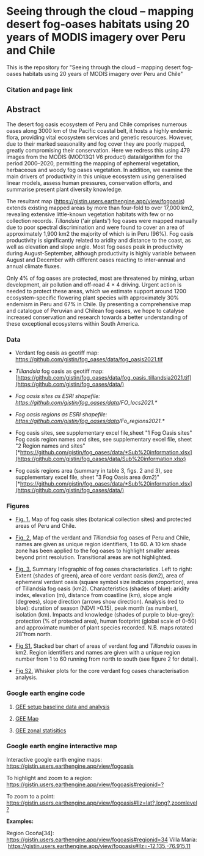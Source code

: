 # Seeing through the cloud – mapping desert fog-oases habitats using 20 years of MODIS imagery over Peru and Chile

This is the repository for "Seeing through the cloud – mapping desert fog-oases habitats using 20 years of MODIS imagery over Peru and Chile"

### Citation and page link

## Abstract

The desert fog oasis ecosystem of Peru and Chile comprises numerous oases along 3000 km of the Pacific coastal belt, it hosts a highly endemic flora, providing vital ecosystem services and genetic resources. However, due to their marked seasonality and fog cover they are poorly mapped, greatly compromising their conservation. Here we redress this using 479 images from the MODIS (MOD13Q1 V6 product) data/algorithm for the period 2000–2020, permitting the mapping of ephemeral vegetation, herbaceous and woody fog oases vegetation. In addition, we examine the main drivers of productivity in this unique ecosystem using generalised linear models, assess human pressures, conservation efforts, and summarise present plant diversity knowledge.

The resultant map (<https://gistin.users.earthengine.app/view/fogoasis>) extends existing mapped areas by more than four-fold to over 17,000 km2, revealing extensive little-known vegetation habitats with few or no collection records. *Tillandsia* ('air plants') fog oases were mapped manually due to poor spectral discrimination and were found to cover an area of approximately 1,900 km2 the majority of which is in Peru (96%). Fog oasis productivity is significantly related to aridity and distance to the coast, as well as elevation and slope angle. Most fog oases peak in productivity during August-September, although productivity is highly variable between August and December with different oases reacting to inter-annual and annual climate fluxes.

Only 4% of fog oases are protected, most are threatened by mining, urban development, air pollution and off-road 4 × 4 driving. Urgent action is needed to protect these areas, which we estimate support around 1200 ecosystem-specific flowering plant species with approximately 30% endemism in Peru and 67% in Chile. By presenting a comprehensive map and catalogue of Peruvian and Chilean fog oases, we hope to catalyse increased conservation and research towards a better understanding of these exceptional ecosystems within South America.

### 

### Data

-   Verdant fog oasis as geotiff map:  <https://github.com/gistin/fog_oases/data/fog_oasis2021.tif>

-   *Tillandsia* fog oasis as geotiff map:  [https://github.com/gistin/fog_oases/data/fog_oasis_tillandsia2021.tif](https://github.com/gistin/fog_oases/data/)

-   *Fog oasis sites as ESRI shapefile: <https://github.com/gistin/fog_oases/data>/FO_locs2021.\**

-   *Fog oasis regions as ESRI shapefile: <https://github.com/gistin/fog_oases/data>/Fo_regions2021.\**

-   Fog oasis sites, see supplementary excel file,sheet "1 Fog Oasis sites" Fog oasis region names and sites, see supplementary excel file, sheet "2 Region names and sites" [*https://github.com/gistin/fog_oases/data/*Sub%20information.xlsx](https://github.com/gistin/fog_oases/data/Sub%20information.xlsx)

-   Fog oasis regions area (summary in table 3, figs. 2 and 3), see supplementary excel file, sheet "3 Fog Oasis area (km2)" [*https://github.com/gistin/fog_oases/data/*Sub%20information.xlsx](https://github.com/gistin/fog_oases/data/)

### Figures

-   [Fig. 1.](https://github.com/gistin/fog_oases/figures/) Map of fog oasis sites (botanical collection sites) and protected areas of Peru and Chile.

-   [Fig. 2.](https://github.com/gistin/fog_oases/figures/) Map of the verdant and *Tillandsia* fog oases of Peru and Chile, names are given as unique region identifiers, 1 to 60. A 10 km shade zone has been applied to the fog oases to highlight smaller areas beyond print resolution. Transitional areas are not highlighted.

-   [Fig. 3.](https://github.com/gistin/fog_oases/figures/) Summary Infographic of fog oases characteristics. Left to right: Extent (shades of green), area of core verdant oasis (km2), area of ephemeral verdant oasis (square symbol size indicates proportion), area of Tillandsia fog oasis (km2). Characteristics (shades of blue): aridity index, elevation (m), distance from coastline (km), slope angle (degrees), slope direction (arrows show direction). Analysis (red to blue): duration of season (NDVI \>0.15), peak month (as number), isolation (km). Impacts and knowledge (shades of purple to blue-grey): protection (% of protected area), human footprint (global scale of 0–50) and approximate number of plant species recorded. N.B. maps rotated 28˚from north.

-   [Fig S1.](https://github.com/gistin/fog_oases/figures/) Stacked bar chart of areas of verdant fog and *Tillandsia* oases in km2. Region identifiers and names are given with a unique region number from 1 to 60 running from north to south (see figure 2 for detail).

-   [Fig S2.](https://github.com/gistin/fog_oases/figures/) Whisker plots for the core verdant fog oases characterisation analysis.

### Google earth engine code

1.  [GEE setup baseline data and analysis](https://github.com/gistin/)

2.  [GEE Map](https://github.com/gistin/fog_oases/figures/)

3.  [GEE zonal statisitics](https://github.com/gistin/fog_oases/figures/)

### Google earth engine interactive map

Interactive google earth engine maps: <https://gistin.users.earthengine.app/view/fogoasis>

To highlight and zoom to a region: <https://gistin.users.earthengine.app/view/fogoasis#regionid=?>

To zoom to a point: <https://gistin.users.earthengine.app/view/fogoasis#llz=lat?,long?,zoomlevel?>

**Examples:**

Region Ocoña[34]: <https://gistin.users.earthengine.app/view/fogoasis#regionid=34>
Villa María:  <https://gistin.users.earthengine.app/view/fogoasis#llz=-12.135,-76.915,11>
